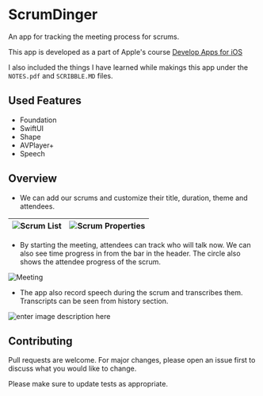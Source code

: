 # ScrumDinger

An app for tracking the meeting process for scrums.

This app is developed as a part of Apple's course [Develop Apps for iOS](https://developer.apple.com/tutorials/app-dev-training/getting-started-with-scrumdinger)

I also included the things I have learned while makings this app under the `NOTES.pdf` and `SCRIBBLE.MD` files.


## Used Features
- Foundation
- SwiftUI
- Shape
- AVPlayer+
- Speech

## Overview
- We can add our scrums and customize their title, duration, theme and attendees. 

| ![Scrum List](https://i.ibb.co/hXJQw8p/IMG-4012.png) | ![Scrum Properties](https://i.ibb.co/PY8Vqmv/IMG-4014.png) |
|--|--|

- By starting the meeting, attendees can track who will talk now. We can also see time progress in from the bar in the header. The circle also shows the attendee progress of the scrum. 


![Meeting](https://i.ibb.co/4280m8F/IMG-4015.png)

- The app also record speech during the scrum and transcribes them. Transcripts can be seen from history section.

![enter image description here](https://i.ibb.co/5svXYtQ/IMG-4016.png)

## Contributing
Pull requests are welcome. For major changes, please open an issue first to discuss what you would like to change.

Please make sure to update tests as appropriate.

